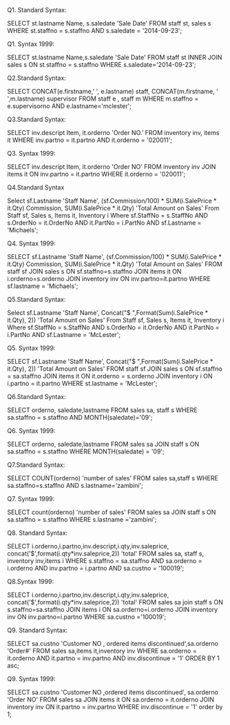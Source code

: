 Q1. Standard Syntax:

SELECT st.lastname Name, s.saledate 'Sale Date'
FROM staff st, sales s
WHERE st.staffno = s.staffno
AND s.saledate = '2014-09-23';

Q1. Syntax 1999:

SELECT st.lastname Name,s.saledate 'Sale Date'
FROM staff st INNER JOIN sales s
ON st.staffno = s.staffno
WHERE s.saledate='2014-09-23';

Q2.Standard Syntax:

SELECT CONCAT(e.firstname,'  ', e.lastname) staff, CONCAT(m.firstname, '  ',m.lastname) supervisor
FROM  staff e ,  staff m 
WHERE m.staffno = e.supervisorno AND e.lastname='mclester';


Q3.Standard Syntax:

SELECT inv.descript Item, it.orderno 'Order NO.'
FROM inventory inv, items it
WHERE inv.partno = it.partno
AND it.orderno = '020011';

Q3. Syntax 1999:

SELECT inv.descript Item, it.orderno 'Order NO'
FROM inventory inv JOIN items it
ON inv.partno = it.partno
WHERE it.orderno = '020011';


Q4.Standard Syntax

Select sf.Lastname 'Staff Name', (sf.Commission/100) * SUM(i.SalePrice * it.Qty) Commission, SUM(i.SalePrice * it.Qty) 'Total Amount on Sales'
From Staff sf, Sales s, Items it, Inventory i 
Where sf.StaffNo = s.StaffNo AND
s.OrderNo = it.OrderNo AND
it.PartNo = i.PartNo AND
sf.Lastname = 'Michaels';

Q4. Syntax 1999:

SELECT sf.Lastname 'Staff Name', (sf.Commission/100) * SUM(i.SalePrice * it.Qty) Commission, SUM(i.SalePrice * it.Qty) 'Total Amount on Sales'
FROM staff sf JOIN sales s
ON sf.staffno=s.staffno
JOIN items it
ON i.orderno=s.orderno
JOIN inventory inv
ON inv.partno=it.partno
WHERE sf.lastname = 'Michaels';

Q5.Standard Syntax:

Select sf.Lastname 'Staff Name', Concat("$ ",Format(Sum(i.SalePrice * it.Qty), 2)) 'Total Amount on Sales'
    From Staff sf, Sales s, Items it, Inventory i
    Where sf.StaffNo = s.StaffNo AND
    s.OrderNo = it.OrderNo AND
    it.PartNo = i.PartNo AND
    sf.Lastname = 'McLester';

Q5. Syntax 1999:

SELECT sf.Lastname 'Staff Name', Concat("$ ",Format(Sum(i.SalePrice * it.Qty), 2)) 'Total Amount on Sales'
FROM staff sf JOIN sales s
ON sf.staffno = sa.staffno
JOIN items it
ON it.orderno = s.orderno
JOIN inventory i
ON i.partno = it.partno
WHERE st.lastname = 'McLester';

Q6.Standard Syntax:

SELECT orderno, saledate,lastname
FROM sales sa, staff s
WHERE sa.staffno = s.staffno AND MONTH(saledate)='09';


Q6. Syntax 1999:

SELECT orderno, saledate,lastname
FROM sales sa JOIN staff s
ON sa.staffno = s.staffno 
WHERE MONTH(saledate) = '09';



Q7.Standard Syntax:

SELECT COUNT(orderno) 'number of sales'
FROM sales sa,staff s
WHERE sa.staffno=s.staffno AND s.lastname='zambini';

Q7. Syntax 1999:

SELECT count(orderno) 'number of sales'
FROM sales sa JOIN staff s
ON sa.staffno = s.staffno
WHERE s.lastname ='zambini';

Q8. Standard Syntax:

SELECT i.orderno,i.partno,inv.descript,i.qty,inv.saleprice, concat('$',format(i.qty*inv.saleprice,2)) 'total'
FROM sales sa, staff s, inventory inv,items i
WHERE s.staffno = sa.staffno AND
sa.orderno = i.orderno AND
inv.partno = i.partno AND 
sa.custno = '100019';

Q8.Syntax 1999:

SELECT i.orderno,i.partno,inv.descript,i.qty,inv.saleprice, concat('$',format(i.qty*inv.saleprice,2)) 'total'
FROM sales sa join staff s
ON s.staffno=sa.staffno 
JOIN items i
ON sa.orderno=i.orderno
JOIN inventory inv
ON inv.partno=i.partno
WHERE sa.custno ='100019';

Q9. Standard Syntax:

SELECT sa.custno 'Customer NO , ordered items discontinued',sa.orderno 'Order#'
FROM sales sa,items it,inventory inv
WHERE sa.orderno = it.orderno
AND it.partno = inv.partno
AND inv.discontinue = '1'
ORDER BY 1 asc;

Q9. Syntax 1999:

SELECT sa.custno 'Customer NO ,ordered items discontinued', sa.orderno 'Order NO'
FROM sales sa JOIN items it
ON sa.orderno = it.orderno
JOIN inventory inv
ON it.partno = inv.partno
WHERE inv.discontinue = '1'
order by 1;

